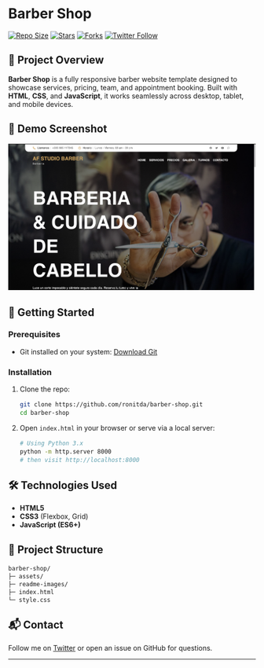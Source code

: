 # Barber Shop

[![Repo Size](https://img.shields.io/github/repo-size/ronitda/barber-shop)](https://github.com/ronitda/barber-shop)
[![Stars](https://img.shields.io/github/stars/ronitda/barber-shop?style=social)](https://github.com/ronitda/barber-shop/stargazers)
[![Forks](https://img.shields.io/github/forks/ronitda/barber-shop?style=social)](https://github.com/ronitda/barber-shop/network)
[![Twitter Follow](https://img.shields.io/twitter/follow/ronitda?style=social)](https://twitter.com/intent/follow?screen_name=ronitda)

## 📘 Project Overview

**Barber Shop** is a fully responsive barber website template designed to showcase services, pricing, team, and appointment booking. Built with **HTML**, **CSS**, and **JavaScript**, it works seamlessly across desktop, tablet, and mobile devices.

## 📸 Demo Screenshot

![Desktop Demo](./readme-images/Hero.png)

## 🚀 Getting Started

### Prerequisites

* Git installed on your system: [Download Git](https://git-scm.com/downloads)

### Installation

1. Clone the repo:

   ```bash
   git clone https://github.com/ronitda/barber-shop.git
   cd barber-shop
   ```
2. Open `index.html` in your browser or serve via a local server:

   ```bash
   # Using Python 3.x
   python -m http.server 8000
   # then visit http://localhost:8000
   ```

## 🛠️ Technologies Used

* **HTML5**
* **CSS3** (Flexbox, Grid)
* **JavaScript (ES6+)**

## 📂 Project Structure

```
barber-shop/
├─ assets/
├─ readme-images/
├─ index.html
└─ style.css
```

## 📬 Contact

Follow me on [Twitter](https://twitter.com/ronitda) or open an issue on GitHub for questions.

---

